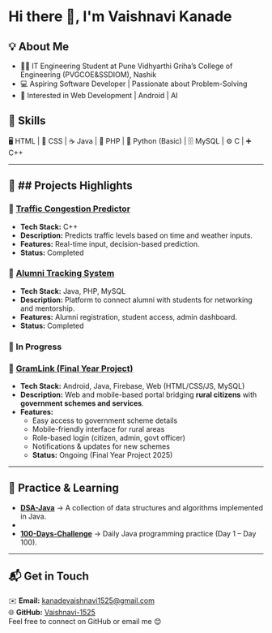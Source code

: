 # Hi there 👋, I'm Vaishnavi Kanade  

## 💡 About Me
- 👩‍🎓 IT Engineering Student at Pune Vidhyarthi Griha’s College of Engineering (PVGCOE&SSDIOM), Nashik
- 💻 Aspiring Software Developer | Passionate about Problem-Solving  
- 🚀 Interested in Web Development | Android | AI  

## 🚀 Skills
🖥 HTML | 🎨 CSS | ☕ Java | 🐘 PHP | 🐍 Python (Basic) | 🗄 MySQL | ⚙ C | ➕ C++

---

## 🚀 ##  Projects Highlights  

### 🔹 [Traffic Congestion Predictor](#)  
- **Tech Stack:** C++  
- **Description:** Predicts traffic levels based on time and weather inputs.  
- **Features:** Real-time input, decision-based prediction.  
- **Status:** Completed  


### 🔹 [Alumni Tracking System](#)  
- **Tech Stack:** Java, PHP, MySQL  
- **Description:** Platform to connect alumni with students for networking and mentorship.  
- **Features:** Alumni registration, student access, admin dashboard.  
- **Status:** Completed

  
### 🔄 In Progress  
### 🔹 [GramLink (Final Year Project)](#)  
- **Tech Stack:** Android, Java, Firebase, Web (HTML/CSS/JS, MySQL)  
- **Description:** Web and mobile-based portal bridging **rural citizens** with **government schemes and services**.  
- **Features:**  
  - Easy access to government scheme details  
  - Mobile-friendly interface for rural areas  
  - Role-based login (citizen, admin, govt officer)  
  - Notifications & updates for new schemes  
  - **Status:** Ongoing (Final Year Project 2025)  


---


## 📘 Practice & Learning  

- **[DSA-Java](#)** → A collection of data structures and algorithms implemented in Java.
-
- **[100-Days-Challenge](#)** → Daily Java programming practice (Day 1 – Day 100).  


---


## 📬 Get in Touch  
✉️ **Email:** kanadevaishnavi1525@gmail.com  
🌐 **GitHub:** [Vaishnavi-1525](https://github.com/Vaishnavi-1525)  
Feel free to connect on GitHub or email me 😊

